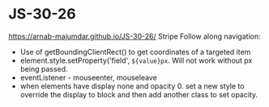 # JS-30-26
https://arnab-majumdar.github.io/JS-30-26/
Stripe Follow along navigation: 
 - Use of getBoundingClientRect() to get coordinates of a targeted item
 - element.style.setProperty('field', `${value}px`. Will not work without px being passed.
 - eventListener -  mouseenter, mouseleave
  - when elements have display none and opacity 0. set a new style to override the display to block and then add another class to set opacity. 
